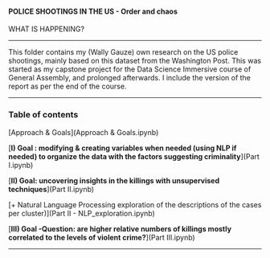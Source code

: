 #### POLICE SHOOTINGS IN THE US - Order and chaos

WHAT IS HAPPENING?

---

This folder contains my (Wally Gauze) own research on the US police shootings, mainly based on this dataset from the Washington Post. This was started as my capstone project for the Data Science Immersive course of General Assembly, and prolonged afterwards.
I include the version of the report as per the end of the course.

---

### Table of contents


[Approach & Goals](Approach & Goals.ipynb)

[__I) Goal : modifying & creating variables when needed (using NLP if needed) to organize the data with the factors suggesting criminality__](Part I.ipynb)

[__II) Goal: uncovering insights in the killings with unsupervised techniques__](Part II.ipynb)

[+ Natural Language Processing exploration of the descriptions of the cases per cluster)](Part II - NLP_exploration.ipynb)

[__III) Goal -Question: are higher relative numbers of killings mostly correlated to the levels of violent crime?__](Part III.ipynb)

---
